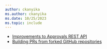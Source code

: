 ```yaml
---
author: ckanyika
ms.author: ckanyika
ms.date: 10/25/2023
ms.topic: include
---
```


- [Improvements to Approvals REST API](#improvements-to-approvals-rest-api)
- [Building PRs from forked GitHub repositories](#building-prs-from-forked-github-repositories)